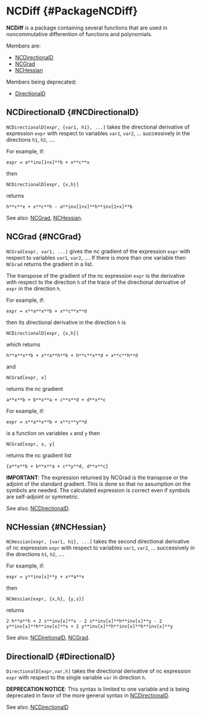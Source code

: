 # NCDiff {#PackageNCDiff}

**NCDiff** is a package containing several functions that are used in noncommutative differention of functions and polynomials.

Members are:

* [NCDirectionalD](#NCDirectionalD)
* [NCGrad](#NCGrad)
* [NCHessian](#NCHessian)

Members being deprecated:

* [DirectionalD](#DirectionalD)

## NCDirectionalD {#NCDirectionalD}

`NCDirectionalD[expr, {var1, h1}, ...]` takes the directional derivative of expression `expr` with respect to variables `var1`, `var2`, ... successively in the directions `h1`, `h2`, ....

For example, if:

    expr = a**inv[1+x]**b + x**c**x
    
then

    NCDirectionalD[expr, {x,h}]
    
returns

    h**c**x + x**c**h - a**inv[1+x]**h**inv[1+x]**b

See also:
[NCGrad](#NCGrad),
[NCHessian](#NCHessian).

## NCGrad {#NCGrad}

`NCGrad[expr, var1, ...]` gives the nc gradient of the expression `expr` with respect to variables `var1`, `var2`, .... If there is more than one variable then `NCGrad` returns the gradient in a list.

The transpose of the gradient of the nc expression `expr` is the derivative with respect to the direction `h` of the trace of the directional derivative of `expr` in the direction `h`.

For example, if:

    expr = x**a**x**b + x**c**x**d
    
then its directional derivative in the direction `h` is 

    NCDirectionalD[expr, {x,h}]
    
which returns

    h**a**x**b + x**a**h**b + h**c**x**d + x**c**h**d
    
and

    NCGrad[expr, x]

returns the nc gradient

    a**x**b + b**x**a + c**x**d + d**x**c
    
For example, if:

    expr = x**a**x**b + x**c**y**d

is a function on variables `x` and `y` then

    NCGrad[expr, x, y]

returns the nc gradient list

    {a**x**b + b**x**a + c**y**d, d**x**c}
    
      
**IMPORTANT**: The expression returned by NCGrad is the transpose or the adjoint of the standard gradient. This is done so that no assumption on the symbols are needed. The calculated expression is correct even if symbols are self-adjoint or symmetric.
       
See also:
[NCDirectionalD](#NCDirectionalD).

## NCHessian {#NCHessian}

`NCHessian[expr, {var1, h1}, ...]` takes the second directional derivative of nc expression `expr` with respect to variables `var1`, `var2`, ... successively in the directions `h1`, `h2`, ....

For example, if:

    expr = y**inv[x]**y + x**a**x
    
then

    NCHessian[expr, {x,h}, {y,s}]
    
returns

    2 h**a**h + 2 s**inv[x]**s - 2 s**inv[x]**h**inv[x]**y - 2 y**inv[x]**h**inv[x]**s + 2 y**inv[x]**h**inv[x]**h**inv[x]**y

See also:
[NCDiretionalD](#NCDirectionalD), [NCGrad](#NCGrad).

## DirectionalD {#DirectionalD}

`DirectionalD[expr,var,h]` takes the directional derivative of nc expression `expr` with respect to the single variable `var` in direction `h`.

**DEPRECATION NOTICE**: This syntax is limited to one variable and is being deprecated in favor of the more general syntax in [NCDirectionalD](#NCDirectionalD).

See also:
[NCDirectionalD](#DirectionalD)

